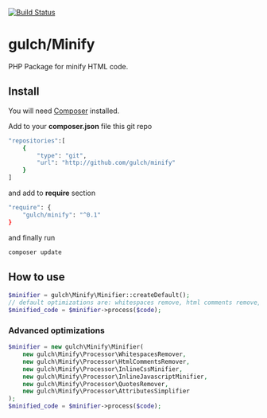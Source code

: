 [![Build Status](https://travis-ci.org/gulch/minify.svg?branch=master)](https://travis-ci.org/gulch/minify)

# gulch/Minify
PHP Package for minify HTML code.

## Install

You will need [Composer](http://getcomposer.org) installed.

Add to your **composer.json** file this git repo
```bash
"repositories":[
    {
	    "type": "git",
	    "url": "http://github.com/gulch/minify"
    }
]
```
and add to **require** section
```bash
"require": {
    "gulch/minify": "^0.1"
}
```
and finally run
```bash
composer update
```
## How to use
```php
$minifier = gulch\Minify\Minifier::createDefault();
// default optimizations are: whitespaces remove, html comments remove, minification of css and js code
$minified_code = $minifier->process($code);
```
### Advanced optimizations
```php
$minifier = new gulch\Minify\Minifier(
    new gulch\Minify\Processor\WhitespacesRemover,
    new gulch\Minify\Processor\HtmlCommentsRemover,
    new gulch\Minify\Processor\InlineCssMinifier,
    new gulch\Minify\Processor\InlineJavascriptMinifier,
    new gulch\Minify\Processor\QuotesRemover,
    new gulch\Minify\Processor\AttributesSimplifier
);
$minified_code = $minifier->process($code);
```
